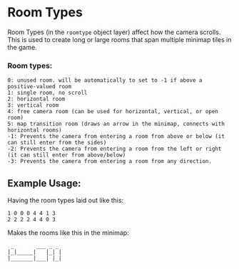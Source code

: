 # Room Types
Room Types (in the `roomtype` object layer) affect how the camera scrolls. This is used to create long or large rooms that span multiple minimap tiles in the game.

### Room types:
```
0: unused room. will be automatically to set to -1 if above a positive-valued room
1: single room, no scroll
2: horizontal room
3: vertical room
4: free camera room (can be used for horizontal, vertical, or open room)
5: map transition room (draws an arrow in the minimap, connects with horizontal rooms)
-1: Prevents the camera from entering a room from above or below (it can still enter from the sides)
-2: Prevents the camera from entering a room from the left or right (it can still enter from above/below)
-3: Prevents the camera from entering a room from any direction.
```

## Example Usage:
Having the room types laid out like this:
```
1 0 0 0 4 4 1 3
2 2 2 2 4 4 0 3
```

Makes the rooms like this in the minimap:
```
 _       ___ _ _
|_|_____|   |_| |
|_______|___| |_|
```
